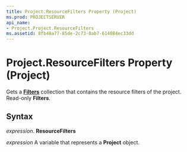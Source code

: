 ```yaml
---
title: Project.ResourceFilters Property (Project)
ms.prod: PROJECTSERVER
api_name:
- Project.Project.ResourceFilters
ms.assetid: 8fb48a77-85de-2c73-0ab7-614084ec33dd
---
```



# Project.ResourceFilters Property (Project)

Gets a  **[Filters](filters-object-project.md)** collection that contains the resource filters of the project. Read-only **Filters**.


## Syntax

 _expression_. **ResourceFilters**

 _expression_ A variable that represents a **Project** object.



